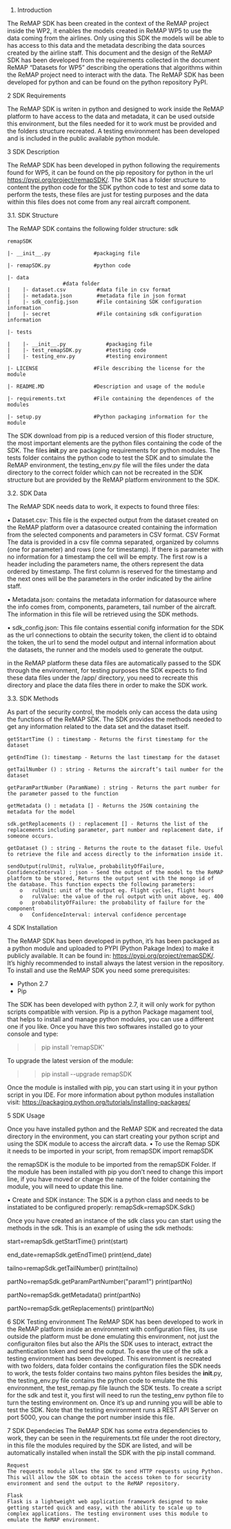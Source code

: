 1.	Introduction

The ReMAP SDK has been created in the context of the ReMAP project inside the WP2, it enables the models created in ReMAP WP5 to use the data coming from the airlines. Only using this SDK the models will be able to has access to this data and the metadata describing the data sources created by the airline staff.
This document and the design of the ReMAP SDK has been developed from the requirements collected in the document ReMAP “Datasets for WP5” describing the operations that algorithms within the ReMAP project need to interact with the data.
The ReMAP SDK has been developed for python and can be found on the python repository PyPI.

2	SDK Requirements

The ReMAP SDK is writen in python and designed to work inside the ReMAP platform to have access to the data and metadata, it can be used outside this environment, but the files needed for it to work must be provided and the folders structure recreated. A testing environment has been developed and is included in the public available python module.

3	SDK Description

The ReMAP SDK has been developed in python following the requirements found for WP5, it can be found on the pip repository for python in the url https://pypi.org/project/remapSDK/. The SDK has a folder structure to content the python code for the SDK python code to test and some data to perform the tests, these files are just for testing purposes and the data within this files does not come from any real aircraft component.

3.1.	SDK Structure

The ReMAP SDK contains the following folder structure:
 sdk

    remapSDK
    
    |- __init__.py              #packaging file

    |- remapSDK.py              #python code

    |- data   
                      #data folder
    |    |- dataset.csv          #data file in csv format
    |    |- metadata.json        #metadata file in json format
    |    |- sdk_config.json      #File containing SDK configuration information
    |    |- secret               #File containing sdk configuration information

    |- tests

    |    |- __init__.py             #packaging file
    |    |- test_remapSDK.py        #testing code
    |    |- testing_env.py          #testing environment

    |- LICENSE                  #File describing the license for the module

    |- README.MD                #Description and usage of the module

    |- requirements.txt         #File containing the dependences of the modules

    |- setup.py                 #Python packaging information for the module

The SDK download from pip is a reduced version of this floder structure, the most important elements are the python files containing the code of the SDK.
The files __init__.py are packaging requirements for python modules. 
The tests folder contains the python code to test the SDK and to simulate the ReMAP environment, the testing_env.py file will the files under the data directory to the correct folder which can not be recreated in the SDK structure but are provided by the ReMAP platform environment to the SDK.

3.2.	SDK Data

The ReMAP SDK needs data to work, it expects to found three files:

•	Dataset.csv: This file is the expected output from the dataset created on the ReMAP platform over a datasource created containing the information from the selected components and parameters in CSV format.
CSV Format
The data is provided in a csv file comma separated, organized by columns (one for parameter) and rows (one for timestamp). If there is parameter with no information for a timestamp the cell will be empty.
The first row is a header including the parameters name, the others represent the data ordered by timestamp.
The first column is reserved for the timestamp and the next ones will be the parameters in the order indicated by the airline staff.

•	Metadata.json: contains the metadata information for datasource where the info comes from, components, parameters, tail number of the aircraft. The information in this file will be retrieved using the SDK methods.

•	sdk_config.json: This file contains essential conifg information for the SDK as the url connections to obtain the security token, the client id to obtaind the token, the url to send the model output and internal information about the datasets, the runner and the models used to generate the output.

in the ReMAP platform these data files are automatically passed to the SDK through the environment, for testing purposes the SDK expects to find these data files under the /app/ directory, you need to recreate this directory and place the data files there in order to make the SDK work.

3.3.	SDK Methods

As part of the security control, the models only can access the data using the functions of the ReMAP SDK. The SDK provides the methods needed to get any information related to the data set and the dataset itself.

    getStartTime () : timestamp - Returns the first timestamp for the dataset

    getEndTime (): timestamp - Returns the last timestamp for the dataset

    getTailNumber () : string - Returns the aircraft’s tail number for the dataset 

    getParamPartNumber (ParamName) : string - Returns the part number for the parameter passed to the function

    getMetadata () : metadata [] - Returns the JSON containing the metadata for the model

    sdk.getReplacements () : replacement [] - Returns the list of the replacements including parameter, part number and replacement date, if someone occurs.

    getDataset () : string - Returns the route to the dataset file. Useful to retrieve the file and access directly to the information inside it.

    sendOutput(rulUnit, rulValue, probabilityOfFailure, ConfidenceInterval) : json - Send the output of the model to the ReMAP platform to be stored, Returns the output sent with the mongo id of the database. This function expects the following parameters:
        o	rulUnit: unit of the output eg. Flight cycles, flight hours
        o	rulValue: the value of the rul output with unit above, eg. 400
        o	probabilityOfFailure: the probability of failure for the component
        o	ConfidenceInterval: interval confidence percentage


4  SDK Installation

The ReMAP SDK has been developed in python, it’s has been packaged as a python module and uploaded to PYPI (Python Pakage Index) to make it publicly available. It can be found in: https://pypi.org/project/remapSDK/. It’s highly recommended to install always the latest version in the repository.
To install and use the ReMAP SDK you need some prerequisites:
-	Python 2.7
-	Pip

The SDK has been developed with python 2.7, it will only work for python scripts compatible with version.
Pip is a python Package magament tool, that helps to install and manage python modules, you can use a different one if you like. 
Once you have this two softwares installed go to your console and type:
>> pip install 'remapSDK'

To upgrade the latest version of the module:
>> pip install --upgrade remapSDK

Once the module is installed with pip, you can start using it in your python script in you IDE.
For more information about python modules installation visit: https://packaging.python.org/tutorials/installing-packages/

5	SDK Usage

Once you have installed python and the ReMAP SDK and recreated the data directory in the environment, you can start creating your python script and using the SDK module to access the aircraft data.
•	To use the Remap SDK it needs to be imported in your script, 
from remapSDK import remapSDK

the remapSDK is the module to be imported from the remapSDK Folder. If the module has been installed with pip you don’t need to change this import line, if you have moved or change the name of the folder containing the module, you will need to update this line.

•	Create and SDK instance:
The SDK is a python class and needs to be instatiated to be configured properly:
remapSdk=remapSDK.Sdk()

Once you have created an instance of the sdk class you can start using the methods in the sdk.
This is an example of using the sdk methods:

start=remapSdk.getStartTime()
print(start)

end_date=remapSdk.getEndTime()
print(end_date)

tailno=remapSdk.getTailNumber()
print(tailno)

partNo=remapSdk.getParamPartNumber("param1")
print(partNo)

partNo=remapSdk.getMetadata()
print(partNo)

partNo=remapSdk.getReplacements()
print(partNo)

6	SDK Testing environment
The ReMAP SDK has been developed to work in the ReMAP platform inside an environment with configuration files, its use outside the platform must be done emulating this environment, not just the configuraiton files but also the APIs the SDK uses to interact, extract the authentication token and send the output.
To ease the use of the sdk a testing environment has been developed. This environment is recreated with two folders, data folder contains the configuration files the SDK needs to work, the tests folder contains two mains pyhton files besides the __init__.py, the testing_env.py file contains the python code to emulate the this environment, the test_remap.py file launch the SDK tests.
To create a script for the sdk and test it, you first will need to run the testing_env python file to turn the testing environment on. Once it’s up and running you will be able to test the SDK. 
Note that the testing environment runs a REST API Server on port 5000, you can change the port number inside this file.

7	SDK Dependecies
The ReMAP SDK has some extra dependencies to work, they can be seen in the requirements.txt file under the root directory, in this file the modules required by the SDK are listed, and will be automatically installed when install the SDK with the pip install command.

    Request	
    The requests module allows the SDK to send HTTP requests using Python. This will allow the SDK to obtain the access token to for security environment and send the output to the ReMAP repository.

    Flask	
    Flask is a lightweight web application framework designed to make getting started quick and easy, with the ability to scale up to complex applications. The testing environment uses this module to emulate the ReMAP environment.

